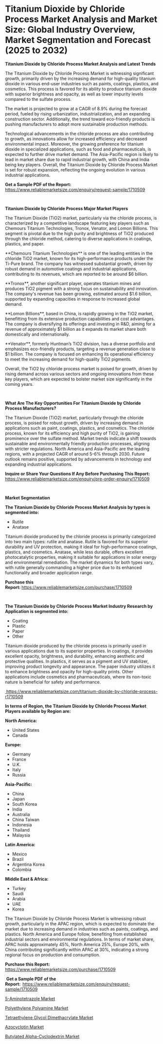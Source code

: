 <p><h1>Titanium Dioxide by Chloride Process Market Analysis and Market Size: Global Industry Overview, Market Segmentation and Forecast (2025 to 2032)</h1></p><p><strong>Titanium Dioxide by Chloride Process Market Analysis and Latest Trends</strong></p>
<p><p>The Titanium Dioxide by Chloride Process Market is witnessing significant growth, primarily driven by the increasing demand for high-quality titanium dioxide in various end-user industries such as paints, coatings, plastics, and cosmetics. This process is favored for its ability to produce titanium dioxide with superior brightness and opacity, as well as lower impurity levels compared to the sulfate process.</p><p>The market is projected to grow at a CAGR of 8.9% during the forecast period, fueled by rising urbanization, industrialization, and an expanding construction sector. Additionally, the trend toward eco-friendly products is pushing manufacturers to adopt more sustainable production methods. </p><p>Technological advancements in the chloride process are also contributing to growth, as innovations allow for increased efficiency and decreased environmental impact. Moreover, the growing preference for titanium dioxide in specialized applications, such as food and pharmaceuticals, is expected to further drive market demand. The Asia-Pacific region is likely to lead in market share due to rapid industrial growth, with China and India being key players. Overall, the Titanium Dioxide by Chloride Process Market is set for robust expansion, reflecting the ongoing evolution in various industrial applications.</p></p>
<p><strong>Get a Sample PDF of the Report:&nbsp;</strong> <a href="https://www.reliablemarketsize.com/enquiry/request-sample/1710509?utm_campaign=2113&utm_medium=2&utm_source=Github&utm_content=ia&utm_term=27032025&utm_id=titanium-dioxide-by-chloride-process">https://www.reliablemarketsize.com/enquiry/request-sample/1710509</a></p>
<p>&nbsp;</p>
<p><strong>Titanium Dioxide by Chloride Process Major Market Players</strong></p>
<p><p>The Titanium Dioxide (TiO2) market, particularly via the chloride process, is characterized by a competitive landscape featuring key players such as Chemours Titanium Technologies, Tronox, Venator, and Lomon Billions. This segment is pivotal due to the high purity and brightness of TiO2 produced through the chloride method, catering to diverse applications in coatings, plastics, and paper.</p><p>**Chemours Titanium Technologies** is one of the leading entities in the chloride TiO2 market, known for its high-performance products under the Ti-Pure brand. The company has witnessed substantial growth, driven by robust demand in automotive coatings and industrial applications, contributing to its revenues, which are reported to be around $6 billion.</p><p>**Tronox**, another significant player, operates titanium mines and produces TiO2 pigment with a strong focus on sustainability and innovation. The company's revenue has been growing, estimated around $1.6 billion, supported by expanding capacities in response to increased global demand.</p><p>**Lomon Billions**, based in China, is rapidly growing in the TiO2 market, benefitting from its extensive production capabilities and cost advantages. The company is diversifying its offerings and investing in R&D, aiming for a revenue of approximately $1 billion as it expands its market share both domestically and internationally.</p><p>**Venator**, formerly Huntman’s TiO2 division, has a diverse portfolio and emphasizes eco-friendly products, targeting a revenue generation close to $1 billion. The company is focused on enhancing its operational efficiency to meet the increasing demand for high-quality TiO2 pigments.</p><p>Overall, the TiO2 by chloride process market is poised for growth, driven by rising demand across various sectors and ongoing innovations from these key players, which are expected to bolster market size significantly in the coming years.</p></p>
<p>&nbsp;</p>
<p><strong>What Are The Key Opportunities For Titanium Dioxide by Chloride Process Manufacturers?</strong></p>
<p><p>The Titanium Dioxide (TiO2) market, particularly through the chloride process, is poised for robust growth, driven by increasing demand in applications such as paint, coatings, plastics, and cosmetics. The chloride process, known for its efficiency and high purity of TiO2, is gaining prominence over the sulfate method. Market trends indicate a shift towards sustainable and environmentally friendly production processes, aligning with stricter regulations. North America and Asia-Pacific are the leading regions, with a projected CAGR of around 5-6% through 2030. Future outlook remains positive, supported by advancements in technology and expanding industrial applications.</p></p>
<p><strong>Inquire or Share Your Questions If Any Before Purchasing This Report:</strong> <a href="https://www.reliablemarketsize.com/enquiry/pre-order-enquiry/1710509?utm_campaign=2113&utm_medium=2&utm_source=Github&utm_content=ia&utm_term=27032025&utm_id=titanium-dioxide-by-chloride-process">https://www.reliablemarketsize.com/enquiry/pre-order-enquiry/1710509</a></p>
<p>&nbsp;</p>
<p><strong>Market Segmentation</strong></p>
<p><strong>The Titanium Dioxide by Chloride Process Market Analysis by types is segmented into:</strong></p>
<p><ul><li>Rutile</li><li>Anatase</li></ul></p>
<p><p>Titanium dioxide produced by the chloride process is primarily categorized into two main types: rutile and anatase. Rutile is favored for its superior durability and UV protection, making it ideal for high-performance coatings, plastics, and cosmetics. Anatase, while less durable, offers excellent photocatalytic properties, making it suitable for applications in solar energy and environmental remediation. The market dynamics for both types vary, with rutile generally commanding a higher price due to its enhanced functionality and broader application range.</p></p>
<p><strong>Purchase this Report:&nbsp;</strong><a href="https://www.reliablemarketsize.com/purchase/1710509?utm_campaign=2113&utm_medium=2&utm_source=Github&utm_content=ia&utm_term=27032025&utm_id=titanium-dioxide-by-chloride-process">https://www.reliablemarketsize.com/purchase/1710509</a></p>
<p>&nbsp;</p>
<p><strong>The Titanium Dioxide by Chloride Process Market Industry Research by Application is segmented into:</strong></p>
<p><ul><li>Coating</li><li>Plastic</li><li>Paper</li><li>Other</li></ul></p>
<p><p>Titanium dioxide produced by the chloride process is primarily used in various applications due to its superior properties. In coatings, it provides excellent opacity, brightness, and durability, enhancing aesthetic and protective qualities. In plastics, it serves as a pigment and UV stabilizer, improving product longevity and appearance. The paper industry utilizes it to enhance brightness and opacity for high-quality prints. Other applications include cosmetics and pharmaceuticals, where its non-toxic nature is beneficial for safety and performance.</p></p>
<p><a href="https://www.reliablemarketsize.com/titanium-dioxide-by-chloride-process-r1710509?utm_campaign=2113&utm_medium=2&utm_source=Github&utm_content=ia&utm_term=27032025&utm_id=titanium-dioxide-by-chloride-process">&nbsp;https://www.reliablemarketsize.com/titanium-dioxide-by-chloride-process-r1710509</a></p>
<p><strong>In terms of Region, the Titanium Dioxide by Chloride Process Market Players available by Region are:</strong></p>
<p>
    <p> <strong> North America: </strong>
        <ul>
            <li>United States</li>
            <li>Canada</li>
        </ul>
        </p> 
    <p> <strong> Europe: </strong>
        <ul>
            <li>Germany</li>
            <li>France</li>
            <li>U.K.</li>
            <li>Italy</li>
            <li>Russia</li>
        </ul>
        </p> 
    <p> <strong> Asia-Pacific: </strong>
        <ul>
            <li>China</li>
            <li>Japan</li>
            <li>South Korea</li>
            <li>India</li>
            <li>Australia</li>
            <li>China Taiwan</li>
            <li>Indonesia</li>
            <li>Thailand</li>
            <li>Malaysia</li>
        </ul>
        </p> 
    <p> <strong> Latin America: </strong>
        <ul>
            <li>Mexico</li>
            <li>Brazil</li>
            <li>Argentina Korea</li>
            <li>Colombia</li>
        </ul>
        </p> 
    <p> <strong> Middle East & Africa: </strong>
        <ul>
            <li>Turkey</li>
            <li>Saudi</li>
            <li>Arabia</li>
            <li>UAE</li>
            <li>Korea</li>
        </ul>
    </p>
    </p>
<p><p>The Titanium Dioxide by Chloride Process Market is witnessing robust growth, particularly in the APAC region, which is expected to dominate the market due to increasing demand in industries such as paints, coatings, and plastics. North America and Europe follow, benefiting from established industrial sectors and environmental regulations. In terms of market share, APAC holds approximately 45%, North America 25%, Europe 20%, with China contributing significantly within APAC at 30%, indicating a strong regional focus on production and consumption.</p></p>
<p><strong>Purchase this Report: </strong><a href="https://www.reliablemarketsize.com/purchase/1710509?utm_campaign=2113&utm_medium=2&utm_source=Github&utm_content=ia&utm_term=27032025&utm_id=titanium-dioxide-by-chloride-process">https://www.reliablemarketsize.com/purchase/1710509</a></p>
<p>&nbsp;<strong>Get a Sample PDF of the Report:&nbsp;&nbsp;</strong><a href="https://www.reliablemarketsize.com/enquiry/request-sample/1710509?utm_campaign=2113&utm_medium=2&utm_source=Github&utm_content=ia&utm_term=27032025&utm_id=titanium-dioxide-by-chloride-process">https://www.reliablemarketsize.com/enquiry/request-sample/1710509</a></p>
<p><strong></strong></p>
<p><p><a href="https://github.com/chkrselia/Market-Research-Report-List-1/blob/main/5-aminotetrazole-market.md?utm_campaign=2113&utm_medium=2&utm_source=Github&utm_content=ia&utm_term=27032025&utm_id=titanium-dioxide-by-chloride-process">5-Aminotetrazole Market</a></p><p><a href="https://github.com/watzondechao/Market-Research-Report-List-1/blob/main/polyethylene-polyamine-market.md?utm_campaign=2113&utm_medium=2&utm_source=Github&utm_content=ia&utm_term=27032025&utm_id=titanium-dioxide-by-chloride-process">Polyethylene Polyamine Market</a></p><p><a href="https://github.com/phephezxnf/Market-Research-Report-List-1/blob/main/tetraethylene-glycol-dimethacrylate-market.md?utm_campaign=2113&utm_medium=2&utm_source=Github&utm_content=ia&utm_term=27032025&utm_id=titanium-dioxide-by-chloride-process">Tetraethylene Glycol Dimethacrylate Market</a></p><p><a href="https://github.com/iroldilom/Market-Research-Report-List-1/blob/main/azocyclotin-market.md?utm_campaign=2113&utm_medium=2&utm_source=Github&utm_content=ia&utm_term=27032025&utm_id=titanium-dioxide-by-chloride-process">Azocyclotin Market</a></p><p><a href="https://github.com/pidlisseas/Market-Research-Report-List-1/blob/main/butylated-alpha-cyclodextrin-market.md?utm_campaign=2113&utm_medium=2&utm_source=Github&utm_content=ia&utm_term=27032025&utm_id=titanium-dioxide-by-chloride-process">Butylated Alpha-Cyclodextrin Market</a></p></p>
